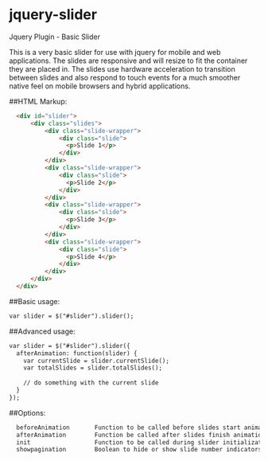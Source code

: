 jquery-slider
=============

Jquery Plugin - Basic Slider

This is a very basic slider for use with jquery for mobile and web applications. The slides are responsive and will resize
to fit the container they are placed in. The slides use hardware acceleration to transition between slides and also respond
to touch events for a much smoother native feel on mobile browsers and hybrid applications.

##HTML Markup:
```html
  <div id="slider">
      <div class="slides">
          <div class="slide-wrapper">
              <div class="slide">
                <p>Slide 1</p>
              </div>
          </div>
          <div class="slide-wrapper">
              <div class="slide">
                <p>Slide 2</p>
              </div>
          </div>
          <div class="slide-wrapper">
              <div class="slide">
                <p>Slide 3</p>
              </div>
          </div>
          <div class="slide-wrapper">
              <div class="slide">
                <p>Slide 4</p>
              </div>
          </div>
      </div>
  </div>
```
##Basic usage:
```html
var slider = $("#slider").slider();
```
##Advanced usage:
```html
var slider = $("#slider").slider({
  afterAnimation: function(slider) {
    var currentSlide = slider.currentSlide();
    var totalSlides = slider.totalSlides();
    
    // do something with the current slide
  }
});
```
##Options:
```html
  beforeAnimation       Function to be called before slides start animation
  afterAnimation        Function be called after slides finish animation
  init                  Function to be called during slider initialization
  showpagination        Boolean to hide or show slide number indicators
```
